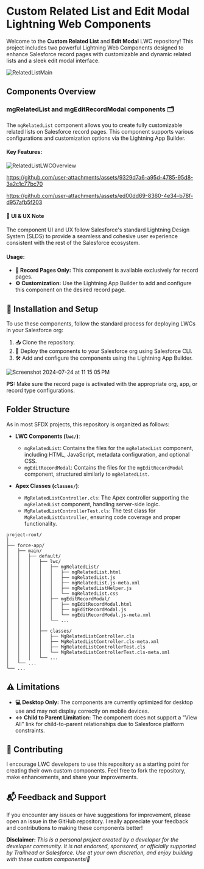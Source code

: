 # Custom Related List and Edit Modal Lightning Web Components 

Welcome to the **Custom Related List** and **Edit Modal** LWC repository! This project includes two powerful Lightning Web Components designed to enhance Salesforce record pages with customizable and dynamic related lists and a sleek edit modal interface. 

![RelatedListMain](https://github.com/user-attachments/assets/de029f59-049e-4af2-92dd-e78f6b6d211b)

## Components Overview

### mgRelatedList and mgEditRecordModal components 🗂️

The `mgRelatedList` component allows you to create fully customizable related lists on Salesforce record pages. This component supports various configurations and customization options via the Lightning App Builder.

#### Key Features:
![RelatedListLWCOverview](https://github.com/user-attachments/assets/d27d8732-c39a-4c06-a85f-0fb0e5f87046)

https://github.com/user-attachments/assets/9329d7a6-a95d-4785-95d8-3a2c1c77bc70

https://github.com/user-attachments/assets/ed00dd69-8360-4e34-b78f-d957afb5f203

#### 🎨 UI & UX Note
The component UI and UX follow Salesforce's standard Lightning Design System (SLDS) to provide a seamless and cohesive user experience consistent with the rest of the Salesforce ecosystem.

#### Usage:
- **📄 Record Pages Only:** This component is available exclusively for record pages.
- **⚙️ Customization:** Use the Lightning App Builder to add and configure this component on the desired record page.

## 🚀 Installation and Setup

To use these components, follow the standard process for deploying LWCs in your Salesforce org:

1. 📥 Clone the repository.
2. 🚀 Deploy the components to your Salesforce org using Salesforce CLI.
3. 🛠️ Add and configure the components using the Lightning App Builder.

![Screenshot 2024-07-24 at 11 15 05 PM](https://github.com/user-attachments/assets/edc12fcf-20ff-4408-a025-31ae076eef2a)

**PS:** Make sure the record page is activated with the appropriate org, app, or record type configurations.

## Folder Structure

As in most SFDX projects, this repository is organized as follows:

- **LWC Components (`lwc/`)**:
  - `mgRelatedList`: Contains the files for the `mgRelatedList` component, including HTML, JavaScript, metadata configuration, and optional CSS.
  - `mgEditRecordModal`: Contains the files for the `mgEditRecordModal` component, structured similarly to `mgRelatedList`.

- **Apex Classes (`classes/`)**:
  - `MgRelatedListController.cls`: The Apex controller supporting the `mgRelatedList` component, handling server-side logic.
  - `MgRelatedListControllerTest.cls`: The test class for `MgRelatedListController`, ensuring code coverage and proper functionality.

```
project-root/
│
├── force-app/
│   ├── main/
│   │   ├── default/
│   │   │   ├── lwc/
│   │   │   │   ├── mgRelatedList/
│   │   │   │   │   ├── mgRelatedList.html
│   │   │   │   │   ├── mgRelatedList.js
│   │   │   │   │   ├── mgRelatedList.js-meta.xml
│   │   │   │   │   ├── mgRelatedListHelper.js
│   │   │   │   │   └── mgRelatedList.css
│   │   │   │   ├── mgEditRecordModal/
│   │   │   │   │   ├── mgEditRecordModal.html
│   │   │   │   │   ├── mgEditRecordModal.js
│   │   │   │   │   └── mgEditRecordModal.js-meta.xml
│   │   │   │   └── ... 
│   │   │   │
│   │   │   ├── classes/
│   │   │   │   ├── MgRelatedListController.cls
│   │   │   │   ├── MgRelatedListController.cls-meta.xml
│   │   │   │   ├── MgRelatedListControllerTest.cls
│   │   │   │   └── MgRelatedListControllerTest.cls-meta.xml
│   │   │   └── ... 
│   └── ... 
└── ... 
```

## ⚠️ Limitations

- **💻 Desktop Only:** The components are currently optimized for desktop use and may not display correctly on mobile devices.
- **↔️ Child to Parent Limitation:** The component does not support a "View All" link for child-to-parent relationships due to Salesforce platform constraints.

## 🤝 Contributing

I encourage LWC developers to use this repository as a starting point for creating their own custom components. Feel free to fork the repository, make enhancements, and share your improvements.

## 📬 Feedback and Support

If you encounter any issues or have suggestions for improvement, please open an issue in the GitHub repository. I really appreciate your feedback and contributions to making these components better!

<strong>Disclaimer: </strong><em>This is a personal project created by a developer for the developer community. It is not endorsed, sponsored, or officially supported by Trailhead or Salesforce. Use at your own discretion, and enjoy building with these custom components!🚀</em>
